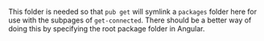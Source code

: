 This folder is needed so that `pub get` will symlink a `packages` folder here for use with the subpages of `get-connected`.
There should be a better way of doing this by specifying the root package folder in Angular.